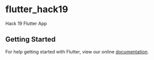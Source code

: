 # flutter_hack19

Hack 19 Flutter App

## Getting Started

For help getting started with Flutter, view our online
[documentation](https://flutter.io/).
